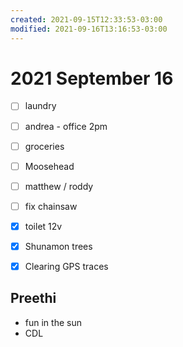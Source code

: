 ```yaml
---
created: 2021-09-15T12:33:53-03:00
modified: 2021-09-16T13:16:53-03:00
---
```


# 2021 September 16

- [ ] laundry
- [ ] andrea - office 2pm
- [ ] groceries
- [ ] Moosehead
- [ ] matthew / roddy


- [ ] fix chainsaw

- [x] toilet 12v 
- [x] Shunamon trees
- [x] Clearing GPS traces


## Preethi

- fun in the sun 
- CDL
